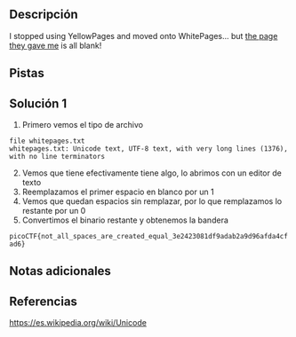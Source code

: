 ## Descripción
I stopped using YellowPages and moved onto WhitePages... but [the page they gave me](https://jupiter.challenges.picoctf.org/static/fa4a277cfa846e07a5981d8a19288a2e/whitepages.txt) is all blank!
## Pistas
## Solución 1
1. Primero vemos el tipo de archivo
```
file whitepages.txt 
whitepages.txt: Unicode text, UTF-8 text, with very long lines (1376), with no line terminators
```
2. Vemos que tiene efectivamente tiene algo, lo abrimos con un editor de texto
3. Reemplazamos el primer espacio en blanco por un 1
4. Vemos que quedan espacios sin remplazar, por lo que remplazamos lo restante por un 0
5. Convertimos el binario restante y obtenemos la bandera

`picoCTF{not_all_spaces_are_created_equal_3e2423081df9adab2a9d96afda4cfad6}`
## Notas adicionales

## Referencias
https://es.wikipedia.org/wiki/Unicode
